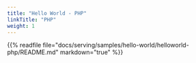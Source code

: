 ```yaml
---
title: "Hello World - PHP"
linkTitle: "PHP"
weight: 1
---
```


{{% readfile file="docs/serving/samples/hello-world/helloworld-php/README.md" markdown="true" %}}
